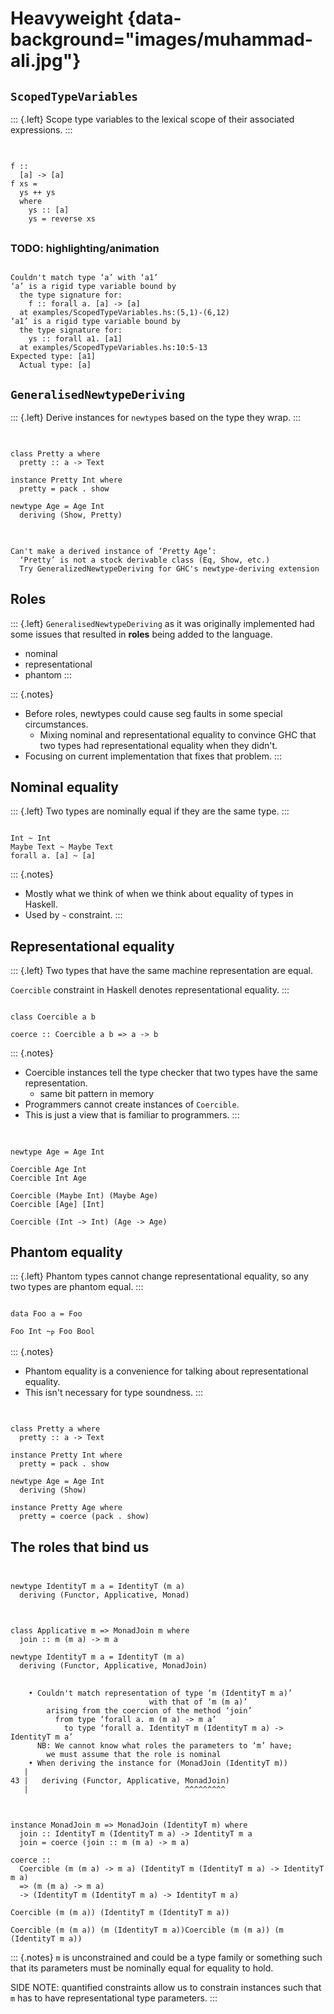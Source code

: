 # Heavyweight {data-background="images/muhammad-ali.jpg"}

## `ScopedTypeVariables`

::: {.left}
Scope type variables to the lexical scope of their associated expressions.
:::

##

<pre class="haskell"><code data-trim data-noescape>
<span class="fragment" data-fragment-index="1">f ::
  [a] -> [a]</span>
<span class="fragment fade-in-then-semi-out" data-fragment-index="1">f xs =
  ys ++ ys
  where</span>
    <span class="fragment" data-fragment-index="1">ys :: [a]</span><span class="fragment" data-fragment-index="2"> </span>
    <span class="fragment fade-in-then-semi-out" data-fragment-index="1">ys = reverse xs</span>
</code></pre>

##

### TODO: highlighting/animation

<pre><code class="nohighlight" data-trim data-noescape>
Couldn't match type ‘a’ with ‘a1’
‘a’ is a rigid type variable bound by
  the type signature for:
    f :: forall a. [a] -> [a]
  at examples/ScopedTypeVariables.hs:(5,1)-(6,12)
‘a1’ is a rigid type variable bound by
  the type signature for:
    ys :: forall a1. [a1]
  at examples/ScopedTypeVariables.hs:10:5-13
Expected type: [a1]
  Actual type: [a]
</code></pre>

## `GeneralisedNewtypeDeriving`

::: {.left}
Derive instances for `newtype`s based on the type they wrap.
:::

##

<pre><code class="haskell" data-trim data-noescape>
class Pretty a where
  pretty :: a -> Text

instance Pretty Int where
  pretty = pack . show

newtype Age = Age Int
  deriving (Show, Pretty)
</code></pre>

##

<pre><code class="nohighlight" data-trim data-noescape>
Can't make a derived instance of ‘Pretty Age’:
  ‘Pretty’ is not a stock derivable class (Eq, Show, etc.)
  Try GeneralizedNewtypeDeriving for GHC's newtype-deriving extension
</code></pre>

## Roles

::: {.left}
`GeneralisedNewtypeDeriving` as it was originally implemented had some issues that resulted in **roles** being added to the language.

- nominal
- representational
- phantom
:::

::: {.notes}
 - Before roles, newtypes could cause seg faults in some special circumstances.
    + Mixing nominal and representational equality to convince GHC that two types had representational equality when they didn't.
 - Focusing on current implementation that fixes that problem.
:::

## Nominal equality

::: {.left}
Two types are nominally equal if they are the same type.
:::

<pre><code class="haskell" data-trim data-noescape>
<span class="fragment">Int ~ Int</span>
<span class="fragment">Maybe Text ~ Maybe Text</span>
<span class="fragment">forall a. [a] ~ [a]</span>
</code></pre>

::: {.notes}
- Mostly what we think of when we think about equality of types in Haskell.
- Used by `~` constraint.
:::

## Representational equality

::: {.left}
Two types that have the same machine representation are equal.

<span class="fragment">`Coercible` constraint in Haskell denotes representational equality.</span>
:::

<pre><code class="haskell" data-trim data-noescape>
<span class="fragment">class Coercible a b</span>

<span class="fragment">coerce :: Coercible a b => a -> b</span>
</code></pre>

::: {.notes}
- Coercible instances tell the type checker that two types have the same representation.
   + same bit pattern in memory
- Programmers cannot create instances of `Coercible`.
- This is just a view that is familiar to programmers.
:::

##

<pre><code class="haskell" data-trim data-noescape>
<span class="fragment">newtype Age = Age Int</span>

<span class="fragment">Coercible Age Int
Coercible Int Age</span>

<span class="fragment">Coercible (Maybe Int) (Maybe Age)
Coercible [Age] [Int]</span>

<span class="fragment">Coercible (Int -> Int) (Age -> Age)</span>
</code></pre>

## Phantom equality

::: {.left}
Phantom types cannot change representational equality, so any two types are phantom equal.
:::

<pre><code class="haskell" data-trim data-noescape>
<span class="fragment fade-in-then-semi-out" data-fragment-index="1">data Foo </span><span class="fragment" data-fragment-index="1">a</span><span class="fragment fade-in-then-semi-out" data-fragment-index="1"> = Foo</span>

<span class="fragment fade-in-then-semi-out" data-fragment-index="2">Foo Int ~<sub>P</sub> Foo Bool</span>
</code></pre>

::: {.notes}
- Phantom equality is a convenience for talking about representational equality.
- This isn't necessary for type soundness.
:::

##

<pre><code class="haskell" data-trim data-noescape>
<span class="fragment fade-in-then-semi-out" data-fragment-index="1">class Pretty a where
  pretty :: a -> Text

instance Pretty Int where
  pretty = pack . show

newtype Age = Age Int
  deriving (Show)</span>
  
<span class="fragment fade-in-then-semi-out" data-fragment-index="2">instance Pretty Age where
  pretty = </span><span class="fragment" data-fragment-index="2">coerce</span><span class="fragment fade-in-then-semi-out" data-fragment-index="2"> (pack . show)</span><span class="fragment" data-fragment-index="3"></span>
</code></pre>

## The roles that bind us

##

<pre><code class="haskell" data-trim data-noescape>
<span class="fragment fade-in-then-semi-out" data-fragment-index="1">newtype IdentityT m a = IdentityT (m a)
  deriving (Functor, Applicative, </span><span class="fragment" data-fragment-index="1">Monad</span><span class="fragment fade-in-then-semi-out" data-fragment-index="1">)</span><span class="fragment" data-fragment-index="2"></span>
</code></pre>

##

<pre><code class="haskell" data-trim data-noescape>
<span class="fragment fade-in-then-semi-out" data-fragment-index="1">class Applicative m => MonadJoin m where
  join :: m (m a) -> m a</span>

<span class="fragment fade-in-then-semi-out" data-fragment-index="2">newtype IdentityT m a = IdentityT (m a)
  deriving (Functor, Applicative, </span><span class="fragment" data-fragment-index="2">MonadJoin</span><span class="fragment fade-in-then-semi-out" data-fragment-index="2">)</span><span class="fragment" data-fragment-index="3"></span>
</code></pre>

##

```
    • Couldn't match representation of type ‘m (IdentityT m a)’
                               with that of ‘m (m a)’
        arising from the coercion of the method ‘join’
          from type ‘forall a. m (m a) -> m a’
            to type ‘forall a. IdentityT m (IdentityT m a) -> 
IdentityT m a’
      NB: We cannot know what roles the parameters to ‘m’ have;
        we must assume that the role is nominal
    • When deriving the instance for (MonadJoin (IdentityT m))
   |
43 |   deriving (Functor, Applicative, MonadJoin)
   |                                   ^^^^^^^^^
```

##

<pre><code class="haskell" data-trim data-noescape>
<span class="fragment fade-in-then-semi-out" data-fragment-index="1">instance MonadJoin m => MonadJoin (IdentityT m) where
  join :: IdentityT m (IdentityT m a) -> IdentityT m a
  join = </span><span class="fragment" data-fragment-index="1">coerce</span> <span class="fragment fade-in-then-semi-out" data-fragment-index="1">(join :: m (m a) -> m a)</span><span class="fragment" data-fragment-index="2"></span>
  
<span class="fragment fade-in-then-semi-out" data-fragment-index="3">coerce ::
  Coercible (m (m a) -> m a) (IdentityT m (IdentityT m a) -> IdentityT m a)
  => (m (m a) -> m a)
  -> (IdentityT m (IdentityT m a) -> IdentityT m a)</span>

<span class="fragment fade-in-then-semi-out" data-fragment-index="4">Coercible (m (m a)) (IdentityT m (IdentityT m a))</span>

<span class="fragment fade-out no-layout" data-fragment-index="6"><span class="fragment no-layout" data-fragment-index="5">Coercible (m (m a)) (m (IdentityT m a))</span></span><span class="fragment no-layout strikethrough" data-fragment-index="6">Coercible (m (m a)) (m (IdentityT m a))</span>
</code></pre>

::: {.notes}
`m` is unconstrained and could be a type family or something such that its parameters must be
nominally equal for equality to hold.

SIDE NOTE: quantified constraints allow us to constrain instances such that `m` has to have representational
type parameters.
:::

